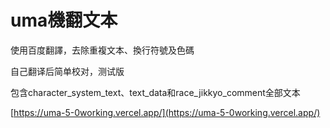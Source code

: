 # uma機翻文本
使用百度翻譯，去除重複文本、換行符號及色碼

自己翻译后简单校对，测试版

包含character_system_text、text_data和race_jikkyo_comment全部文本

[https://uma-5-0working.vercel.app/](https://uma-5-0working.vercel.app/)
